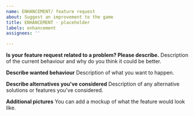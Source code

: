 ```yaml
---
name: ENHANCEMENT/ feature request
about: Suggest an improvement to the game
title: ENHANCEMENT - placeholder
labels: enhancement
assignees: ''

---
```


**Is your feature request related to a problem? Please describe.**
Description of the current behaviour and why do you think it could be better.

**Describe wanted behaviour**
Description of what you want to happen.

**Describe alternatives you've considered**
Description of any alternative solutions or features you've considered.

**Additional pictures**
You can add a mockup of what the feature would look like.
